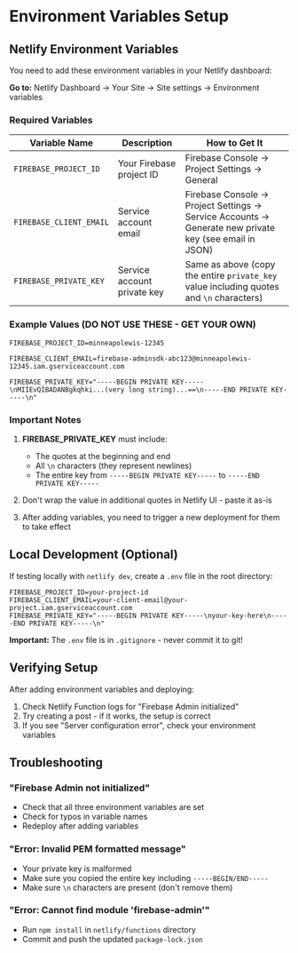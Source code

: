 # Environment Variables Setup

## Netlify Environment Variables

You need to add these environment variables in your Netlify dashboard:

**Go to:** Netlify Dashboard → Your Site → Site settings → Environment variables

### Required Variables

| Variable Name | Description | How to Get It |
|--------------|-------------|---------------|
| `FIREBASE_PROJECT_ID` | Your Firebase project ID | Firebase Console → Project Settings → General |
| `FIREBASE_CLIENT_EMAIL` | Service account email | Firebase Console → Project Settings → Service Accounts → Generate new private key (see email in JSON) |
| `FIREBASE_PRIVATE_KEY` | Service account private key | Same as above (copy the entire `private_key` value including quotes and `\n` characters) |

### Example Values (DO NOT USE THESE - GET YOUR OWN)

```
FIREBASE_PROJECT_ID=minneapolewis-12345

FIREBASE_CLIENT_EMAIL=firebase-adminsdk-abc123@minneapolewis-12345.iam.gserviceaccount.com

FIREBASE_PRIVATE_KEY="-----BEGIN PRIVATE KEY-----\nMIIEvQIBADANBgkqhki...(very long string)...==\n-----END PRIVATE KEY-----\n"
```

### Important Notes

1. **FIREBASE_PRIVATE_KEY** must include:
   - The quotes at the beginning and end
   - All `\n` characters (they represent newlines)
   - The entire key from `-----BEGIN PRIVATE KEY-----` to `-----END PRIVATE KEY-----`

2. Don't wrap the value in additional quotes in Netlify UI - paste it as-is

3. After adding variables, you need to trigger a new deployment for them to take effect

## Local Development (Optional)

If testing locally with `netlify dev`, create a `.env` file in the root directory:

```env
FIREBASE_PROJECT_ID=your-project-id
FIREBASE_CLIENT_EMAIL=your-client-email@your-project.iam.gserviceaccount.com
FIREBASE_PRIVATE_KEY="-----BEGIN PRIVATE KEY-----\nyour-key-here\n-----END PRIVATE KEY-----\n"
```

**Important:** The `.env` file is in `.gitignore` - never commit it to git!

## Verifying Setup

After adding environment variables and deploying:

1. Check Netlify Function logs for "Firebase Admin initialized"
2. Try creating a post - if it works, the setup is correct
3. If you see "Server configuration error", check your environment variables

## Troubleshooting

### "Firebase Admin not initialized"
- Check that all three environment variables are set
- Check for typos in variable names
- Redeploy after adding variables

### "Error: Invalid PEM formatted message"
- Your private key is malformed
- Make sure you copied the entire key including `-----BEGIN/END-----`
- Make sure `\n` characters are present (don't remove them)

### "Error: Cannot find module 'firebase-admin'"
- Run `npm install` in `netlify/functions` directory
- Commit and push the updated `package-lock.json`
